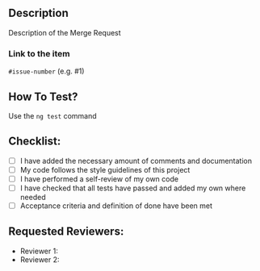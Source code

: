 ## Description

Description of the Merge Request

### Link to the item

`#issue-number` (e.g. #1)

## How To Test?

Use the `ng test` command

## Checklist:

- [ ] I have added the necessary amount of comments and documentation
- [ ] My code follows the style guidelines of this project
- [ ] I have performed a self-review of my own code
- [ ] I have checked that all tests have passed and added my own where needed
- [ ] Acceptance criteria and definition of done have been met

## Requested Reviewers:

- Reviewer 1:
- Reviewer 2:
